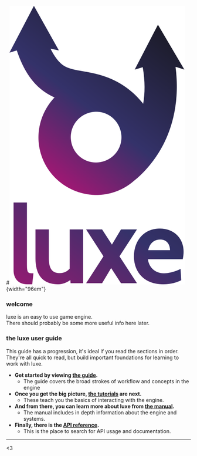 #![](images/luxe-dark.svg){width="96em"}

### welcome

luxe is an easy to use game engine.    
There should probably be some more useful info here later.

### the luxe user guide

This guide has a progression, it's ideal if you read the sections in order.   
They're all quick to read, but build important foundations for learning to work with luxe.

- **Get started by viewing [the guide](guide).**
    - The guide covers the broad strokes of workflow and concepts in the engine
- **Once you get the big picture, [the tutorials](tutorials/overview) are next.**
    - These teach you the basics of interacting with the engine.
- **And from there, you can learn more about luxe from [the manual](manual/overview).**
    - The manual includes in depth information about the engine and systems.
- **Finally, there is the [API reference](api).**
    - This is the place to search for API usage and documentation.

---

<3